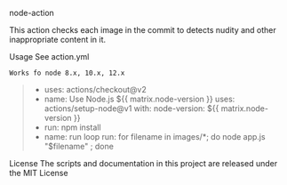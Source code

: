 node-action

This action checks each image in the commit to detects nudity and other inappropriate content in it.

Usage
See action.yml


` Works fo node 8.x, 10.x, 12.x `
  
>  - uses: actions/checkout@v2
>   - name: Use Node.js ${{ matrix.node-version }}
>      uses: actions/setup-node@v1
>      with:
>        node-version: ${{ matrix.node-version }}
>    - run: npm install
>    - name: run loop
>      run: for filename in images/*; do node app.js "$filename" ; done


License
The scripts and documentation in this project are released under the MIT License

